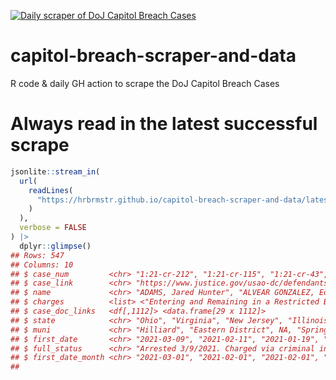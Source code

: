 [![Daily scraper of DoJ Capitol Breach Cases](https://github.com/hrbrmstr/capitol-breach-scraper-and-data/actions/workflows/scraper.yml/badge.svg)](https://github.com/hrbrmstr/capitol-breach-scraper-and-data/actions/workflows/scraper.yml)

# capitol-breach-scraper-and-data 

R code & daily GH action to scrape the DoJ Capitol Breach Cases

# Always read in the latest successful scrape

```r
jsonlite::stream_in(
  url(
    readLines(
      "https://hrbrmstr.github.io/capitol-breach-scraper-and-data/latest.txt"
    )
  ),
  verbose = FALSE
) |>
  dplyr::glimpse()
## Rows: 547
## Columns: 10
## $ case_num         <chr> "1:21-cr-212", "1:21-cr-115", "1:21-cr-43", "21-mj-353", "1:2…
## $ case_link        <chr> "https://www.justice.gov/usao-dc/defendants/adams-jared-hunte…
## $ name             <chr> "ADAMS, Jared Hunter", "ALVEAR GONZALEZ, Eduardo Nicolas (aka…
## $ charges          <list> <"Entering and Remaining in a Restricted Building", "Disorde…
## $ case_doc_links   <df[,1112]> <data.frame[29 x 1112]>
## $ state            <chr> "Ohio", "Virginia", "New Jersey", "Illinois", "Texas", …
## $ muni             <chr> "Hilliard", "Eastern District", NA, "Springfield", "Eastern D…
## $ first_date       <chr> "2021-03-09", "2021-02-11", "2021-01-19", "2021-04-13", "2021…
## $ full_status      <chr> "Arrested 3/9/2021. Charged via criminal information on 3/11/…
## $ first_date_month <chr> "2021-03-01", "2021-02-01", "2021-02-01", "2021-04-01", "2021…
## 
```
